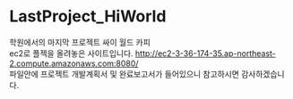 # LastProject_HiWorld
학원에서의 마지막 프로젝트 싸이 월드 카피 <br>
ec2로 플젝을 올려놓은 사이트입니다. http://ec2-3-36-174-35.ap-northeast-2.compute.amazonaws.com:8080/ <br>
파일안에 프로젝트 개발계획서 및 완료보고서가 들어있으니 참고하시면 감사하겠습니다.
